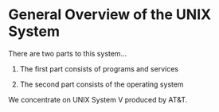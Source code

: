# General Overview of the UNIX System 

There are two parts to this system...

1) The first part consists of programs and services

2) The second part consists of the operating system

We concentrate on UNIX System V produced by AT&T. 


